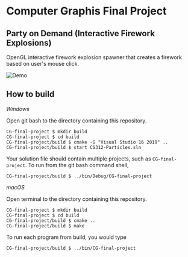 # Computer Graphis Final Project
## Party on Demand (Interactive Firework Explosions)


OpenGL interactive firework explosion spawner that creates a firework based on user's mouse click.

![Demo](fireworks.gif)

## How to build

*Windows*

Open git bash to the directory containing this repository.

```
CG-final-project $ mkdir build
CG-final-project $ cd build
CG-final-project/build $ cmake -G "Visual Studio 16 2019" ..
CG-final-project/build $ start CS312-Particles.sln
```

Your solution file should contain multiple projects, such as `CG-final-project`.
To run from the git bash command shell,

```
CG-final-project/build $ ../bin/Debug/CG-final-project
```

*macOS*

Open terminal to the directory containing this repository.

```
CG-final-project $ mkdir build
CG-final-project $ cd build
CG-final-project/build $ cmake ..
CG-final-project/build $ make
```

To run each program from build, you would type

```
CG-final-project/build $ ../bin/CG-final-project
```
